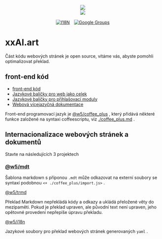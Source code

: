 <p align="center"><a href="https://xxai.art"><img src="https://cdn.jsdelivr.net/gh/xxai-art/doc/logo.svg"/></a><br/><a href="https://xxai.art"><img src="https://cdn.jsdelivr.net/gh/xxai-art/doc/xxai.svg"/></a></p><p align="center"><a href="https://github.com/xxai-art/doc#readme"><img alt="I18N" src="https://cdn.jsdelivr.net/gh/wactax/img/t.svg"/></a>　<a href="https://groups.google.com/u/0/g/xxai-art"><img alt="Google Groups" src="https://cdn.jsdelivr.net/gh/wactax/img/g-groups.svg"/></a></p>

# xxAI.art

Část kódu webových stránek je open source, vítáme vás, abyste pomohli optimalizovat překlad.

## front-end kód

* [front-end kód](https://github.com/xxai-art/web)
* [Jazykové balíčky pro web jako celek](https://github.com/xxai-art/web/tree/main/i18n)
* [Jazykové balíčky pro přihlašovací moduly](https://github.com/wacpkg/user/tree/main/ui.i18n)
* [Webová vícejazyčná dokumentace](https://github.com/xxai-doc)

Front-end programovací jazyk je [@w5/coffee_plus](http://npmjs.com/@w5/coffee_plus) , který přidává některé funkce založené na syntaxi coffeescriptu, viz [./coffee_plus.md](./coffee_plus.md) .

## Internacionalizace webových stránek a dokumentů

Stavte na následujících 3 projektech

### [@w5/mdt](https://www.npmjs.com/package/@w5/mdt)

Šablona markdown s příponou `.mdt` může odkazovat na externí soubory se syntaxí podobnou `<+ ./coffee_plus/import.js>` .

[@w5/trmd](https://www.npmjs.com/package/@w5/trmd)

Překlad Markdown nepřekládá kódy a odkazy a ukládá přeložené věty do mezipaměti. Pokud je překlad upraven, ale původní text není upraven, jeho opětovné provedení nepřepíše úpravu překladu.

[@w5/i18n](https://www.npmjs.com/package/@w5/i18n)

Jazykové soubory pro překlad webových stránek generovaných `yaml` .
